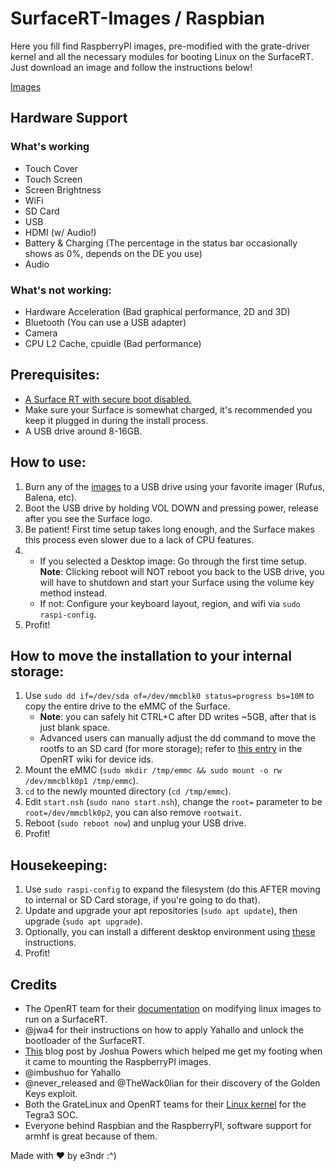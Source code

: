 # SurfaceRT-Images / Raspbian

Here you fill find RaspberryPI images, pre-modified with the grate-driver kernel and all the necessary modules for booting Linux on the SurfaceRT. 
Just download an image and follow the instructions below!  
  
[Images](https://mega.nz/folder/ohZzDBJY#W2iOMkD2W_QcMloeyBYnTA)

## Hardware Support
### What's working
 - Touch Cover
 - Touch Screen
 - Screen Brightness
 - WiFi
 - SD Card
 - USB
 - HDMI (w/ Audio!)
 - Battery & Charging (The percentage in the status bar occasionally shows as 0%, depends on the DE you use)
 - Audio


### What's not working:
 - Hardware Acceleration (Bad graphical performance, 2D and 3D)
 - Bluetooth (You can use a USB adapter)
 - Camera
 - CPU L2 Cache, cpuidle (Bad performance)


## Prerequisites:
 - [A Surface RT with secure boot disabled.](https://jwa4.gitbook.io/windows/tools/surface-rt-and-surface-2-jailbreak-usb)
 - Make sure your Surface is somewhat charged, it's recommended you keep it plugged in during the install process.
 - A USB drive around 8-16GB.


## How to use:
1) Burn any of the [images](https://mega.nz/folder/ohZzDBJY#W2iOMkD2W_QcMloeyBYnTA) to a USB drive using your favorite imager (Rufus, Balena, etc).
2) Boot the USB drive by holding VOL DOWN and pressing power, release after you see the Surface logo.
3) Be patient! First time setup takes long enough, and the Surface makes this process even slower due to a lack of CPU features.
4) 
   -  If you selected a Desktop image: Go through the first time setup. **Note**: Clicking reboot will NOT reboot you back to the USB drive, you will have to shutdown and start your Surface using the volume key method instead. 
   -  If not: Configure your keyboard layout, region, and wifi via `sudo raspi-config`.
5) Profit!


## How to move the installation to your internal storage:
1) Use `sudo dd if=/dev/sda of=/dev/mmcblk0 status=progress bs=10M` to copy the entire drive to the eMMC of the Surface.  
   - **Note**: you can safely hit CTRL+C after DD writes ~5GB, after that is just blank space.  
   - Advanced users can manually adjust the dd command to move the rootfs to an SD card (for more storage); refer to [this entry](https://openrt.gitbook.io/open-surfacert/surface-rt/linux/booting/kernel-parameters#root) in the OpenRT wiki for device ids.
2) Mount the eMMC (`sudo mkdir /tmp/emmc && sudo mount -o rw /dev/mmcblk0p1 /tmp/emmc`).
3) `cd` to the newly mounted directory (`cd /tmp/emmc`).
3) Edit `start.nsh` (`sudo nano start.nsh`), change the `root=` parameter to be `root=/dev/mmcblk0p2`, you can also remove `rootwait`.
2) Reboot (`sudo reboot now`) and unplug your USB drive.
4) Profit!


## Housekeeping:
1) Use `sudo raspi-config` to expand the filesystem (do this AFTER moving to internal or SD Card storage, if you're going to do that).
2) Update and upgrade your apt repositories (`sudo apt update`), then upgrade (`sudo apt upgrade`).
3) Optionally, you can install a different desktop environment using [these](https://raspberrytips.com/upgrade-raspbian-lite-to-desktop/) instructions.
4) Profit!


## Credits
 - The OpenRT team for their [documentation](https://openrt.gitbook.io/open-surfacert/surface-rt/linux/root-filesystem/distros/raspberry-pi-os) on modifying linux images to run on a SurfaceRT.
 - @jwa4 for their instructions on how to apply Yahallo and unlock the bootloader of the SurfaceRT.
 - [This](https://powersj.io/posts/raspbian-edit-image/#mounting-the-image) blog post by Joshua Powers which helped me get my footing when it came to mounting the RaspberryPI images.
 - @imbushuo for Yahallo
 - @never_released and @TheWack0lian for their discovery of the Golden Keys exploit.
 - Both the GrateLinux and OpenRT teams for their [Linux kernel](https://github.com/Open-Surface-RT/grate-linux) for the Tegra3 SOC.
 - Everyone behind Raspbian and the RaspberryPI, software support for armhf is great because of them.

Made with ❤ by e3ndr :^)
